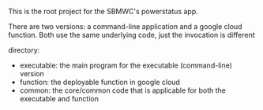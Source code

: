 This is the root project for the SBMWC's powerstatus app.

There are two versions: a command-line application and a google cloud function.
Both use the same underlying code, just the invocation is different

directory:
- executable: the main program for the executable (command-line) version
- function: the deployable function in google cloud
- common: the core/common code that is applicable for both the executable and function

